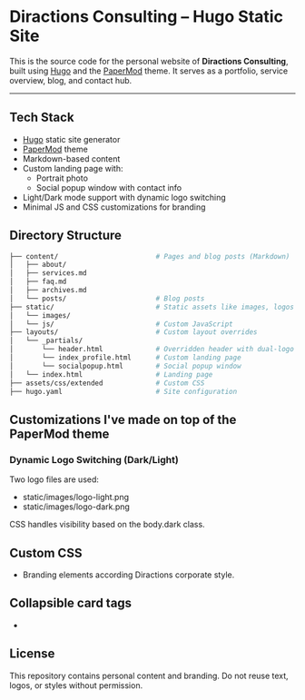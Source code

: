 # Diractions Consulting – Hugo Static Site

This is the source code for the personal website of **Diractions Consulting**, built using [Hugo](https://gohugo.io/) and the [PaperMod](https://github.com/adityatelange/hugo-PaperMod) theme. It serves as a portfolio, service overview, blog, and contact hub.

---

## Tech Stack

- [Hugo](https://gohugo.io/) static site generator
- [PaperMod](https://github.com/adityatelange/hugo-PaperMod) theme
- Markdown-based content
- Custom landing page with:
  - Portrait photo
  - Social popup window with contact info
- Light/Dark mode support with dynamic logo switching
- Minimal JS and CSS customizations for branding

## Directory Structure

```bash
├── content/                        # Pages and blog posts (Markdown)
│   ├── about/
│   ├── services.md
│   ├── faq.md
│   ├── archives.md
│   └── posts/                      # Blog posts
├── static/                         # Static assets like images, logos
│   └── images/
│   └── js/                         # Custom JavaScript
├── layouts/                        # Custom layout overrides
│   └── _partials/
│       └── header.html             # Overridden header with dual-logo support
│       └── index_profile.html      # Custom landing page
│       └── socialpopup.html        # Social popup window
│   └── index.html                  # Landing page
├── assets/css/extended             # Custom CSS
├── hugo.yaml                       # Site configuration
```

## Customizations I've made on top of the PaperMod theme

### Dynamic Logo Switching (Dark/Light)

Two logo files are used:

- static/images/logo-light.png
- static/images/logo-dark.png

CSS handles visibility based on the body.dark class.

## Custom CSS

- Branding elements according Diractions corporate style.

## Collapsible card tags

- 

## License

This repository contains personal content and branding. Do not reuse text, logos, or styles without permission.